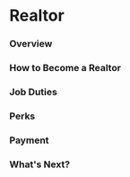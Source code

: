 # Realtor

### Overview
### How to Become a Realtor
### Job Duties

### Perks
### Payment
### What's Next?
